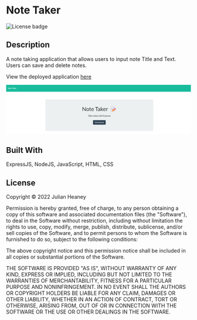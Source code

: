# Note Taker
![License badge](https://img.shields.io/badge/license-MIT-blue)

## Description

A note taking application that allows users to input note Title and Text. Users can save and delete notes.

View the deployed application [here](https://peaceful-brushlands-07734.herokuapp.com//)

![ScreenShot](./public/assets/images/note-taker_screenshot.png)

## Built With

ExpressJS, NodeJS, JavaScript, HTML, CSS

## License

Copyright © 2022 Julian Heaney

Permission is hereby granted, free of charge, to any person obtaining a copy
of this software and associated documentation files (the "Software"), to deal
in the Software without restriction, including without limitation the rights
to use, copy, modify, merge, publish, distribute, sublicense, and/or sell
copies of the Software, and to permit persons to whom the Software is
furnished to do so, subject to the following conditions:

The above copyright notice and this permission notice shall be included in all
copies or substantial portions of the Software.

THE SOFTWARE IS PROVIDED "AS IS", WITHOUT WARRANTY OF ANY KIND, EXPRESS OR
IMPLIED, INCLUDING BUT NOT LIMITED TO THE WARRANTIES OF MERCHANTABILITY,
FITNESS FOR A PARTICULAR PURPOSE AND NONINFRINGEMENT. IN NO EVENT SHALL THE
AUTHORS OR COPYRIGHT HOLDERS BE LIABLE FOR ANY CLAIM, DAMAGES OR OTHER
LIABILITY, WHETHER IN AN ACTION OF CONTRACT, TORT OR OTHERWISE, ARISING FROM,
OUT OF OR IN CONNECTION WITH THE SOFTWARE OR THE USE OR OTHER DEALINGS IN THE
SOFTWARE.